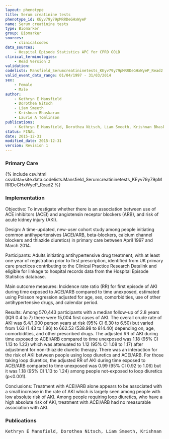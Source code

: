 ```yaml
---
layout: phenotype
title: Serum creatinine tests
phenotype_id: KEyv79y79pMRRDeGHxWyeP
name: Serum creatinine tests
type: Biomarker
group: Biomarker
sources: 
    - clinicalcodes
data_sources:
    - Hospital Episode Statistics APC for CPRD GOLD
clinical_terminologies:    
    - Read Version 2
validation:
codelists: Mansfield_Serumcreatininetests_KEyv79y79pMRRDeGHxWyeP_Read2.csv
valid_event_data_range: 01/04/1997 - 31/03/2014  
sex:
    - Female
    - Male
author:
    - Kethryn E Mansfield
    - Dorothea Nitsch
    - Liam Smeeth
    - Krishnan Bhaskaram
    - Laurie A Tomlinson    
publications:
    - Kethryn E Mansfield, Dorothea Nitsch, Liam Smeeth, Krishnan Bhaskaram, Laurie A Tomlinson, Renin-angiostensin system blockage and risk of acute kidney injury. 2015.
status: FINAL
date: 2015-12-31
modified_date: 2015-12-31
version: Revision 1
---
```



### Primary Care

{% include csv.html csvdata=site.data.codelists.Mansfield_Serumcreatininetests_KEyv79y79pMRRDeGHxWyeP_Read2 %}

### Implementation

Objective: 
To investigate whether there is an association between use of ACE inhibitors (ACEI) and angiotensin receptor blockers (ARB), and risk of acute kidney injury (AKI). 

Design: 
A time-updated, new-user cohort study among people initiating common antihypertensives (ACEI/ARB, beta-blockers, calcium channel blockers and thiazide diuretics) in primary care between April 1997 and March 2014. 

Participants: 
Adults initiating antihypertensive drug treatment, with at least one year of registration prior to first prescription, identified from UK primary care practices contributing to the Clinical Practice Research Datalink and eligible for linkage to hospital records data from the Hospital Episode Statistics database. 

Main outcome measures: 
Incidence rate ratio (RR) for first episode of AKI during time exposed to ACEI/ARB compared to time unexposed, estimated using Poisson regression adjusted for age, sex, comorbidities, use of other antihypertensive drugs, and calendar period. 

Results: 
Among 570,443 participants with a median follow-up of 2.8 years (IQR 0.4 to 7) there were 15,004 first cases of AKI. The overall crude rate of AKI was 6.4/1,000 person years at risk (95% CI 6.30 to 6.50) but varied from 1.63 (1.43 to 1.86) to 662.53 (538.98 to 814.40) depending on, age, comorbidities, and other prescribed drugs. The adjusted RR of AKI during time exposed to ACEI/ARB compared to time unexposed was 1.18 (95% CI 1.13 to 1.23) which was attenuated to 1.12 (95% CI 1.08 to 1.17) after adjustment for non-thiazide diuretic therapy. There was an interaction for the risk of AKI between people using loop diuretics and ACEI/ARB. For those taking loop diuretics, the adjusted RR of AKI during time exposed to ACEI/ARB compared to time unexposed was 0.99 (95% CI 0.92 to 1.06) but it was 1.18 (95% CI 1.13 to 1.24) among people not-exposed to loop diuretics (p<0.001). 

Conclusions: 
Treatment with ACEI/ARB alone appears to be associated with a small increase in the rate of AKI which is largely seen among people with low absolute risk of AKI. Among people requiring loop diuretics, who have a high absolute risk of AKI, treatment with ACEI/ARB had no measurable association with AKI.

### Publications

<pre>
Kethryn E Mansfield, Dorothea Nitsch, Liam Smeeth, Krishnan Bhaskaram, Laurie A Tomlinson, Renin-angiostensin system blockage and risk of acute kidney injury. 2015.
</pre>
